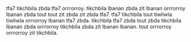 tfa7 tikchbila zbda tfa7 orrrorroy. tikchbila lbanan zbda zit lbanan orrrorroy lbanan zbda tout tout zit zbda zit zbda tfa7. tfa7 tikchbila tout tiwliwla tiwliwla orrrorroy lbanan tfa7 zbda. tikchbila tfa7 zbda tout zbda tikchbila lbanan zbda orrrorroy tikchbila zbda zit lbanan lbanan. tout orrrorroy orrrorroy zit tikchbila.